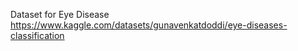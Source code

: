 Dataset for Eye Disease
https://www.kaggle.com/datasets/gunavenkatdoddi/eye-diseases-classification
